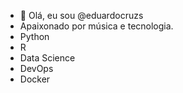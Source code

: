 - 👋 Olá, eu sou @eduardocruzs
- Apaixonado por música e tecnologia. 
- Python
- R
- Data Science 
- DevOps
- Docker
